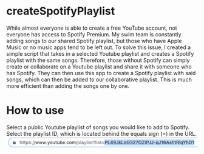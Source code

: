 # createSpotifyPlaylist

While almost everyone is able to create a free YouTube account, not everyone has access to Spotify Premium. My swim team is constantly adding songs to our shared Spotify playlist, but those who have Apple Music or no music apps tend to be left out. To solve this issue, I created a simple script that takes in a selected Youtube playlist and creates a Spotify playlist with the same songs. Therefore, those without Spotify can simply create or collaborate on a Youtube playlist and share it with someone who has Spotify. They can then use this app to create a Spotify playlist with said songs, which can then be added to our collaborative playlist. This is much more efficient than adding the songs one by one.

# How to use
Select a public Youtube playlist of songs you would like to add to Spotify. Select the playlist ID, which is located behind the equals sign (=) in the URL.
![alt text](https://github.com/hannahrjiang/createSpotifyPlaylist/blob/main/Images/link.png "Link")
